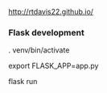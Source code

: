 http://rtdavis22.github.io/

### Flask development

. venv/bin/activate

export FLASK_APP=app.py

flask run
